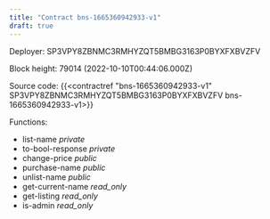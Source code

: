 ```yaml
---
title: "Contract bns-1665360942933-v1"
draft: true
---
```

Deployer: SP3VPY8ZBNMC3RMHYZQT5BMBG3163P0BYXFXBVZFV


 



Block height: 79014 (2022-10-10T00:44:06.000Z)

Source code: {{<contractref "bns-1665360942933-v1" SP3VPY8ZBNMC3RMHYZQT5BMBG3163P0BYXFXBVZFV bns-1665360942933-v1>}}

Functions:

* list-name _private_
* to-bool-response _private_
* change-price _public_
* purchase-name _public_
* unlist-name _public_
* get-current-name _read_only_
* get-listing _read_only_
* is-admin _read_only_
